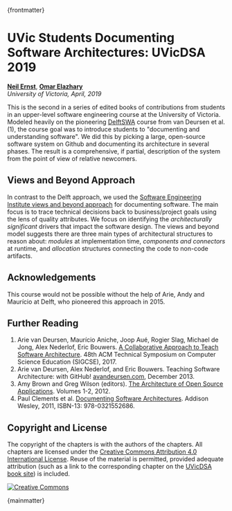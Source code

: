 {frontmatter}

# UVic Students Documenting Software Architectures: UVicDSA 2019


**[Neil Ernst]**, **[Omar Elazhary]**<br/>
*University of Victoria, April, 2019*

[Neil Ernst]: http://neilernst.net
[Omar Elazhary]: https://omazhary.github.io

This is the second in a series of edited books of contributions from students in an upper-level software engineering course at the University of Victoria. Modeled heavily on the pioneering [DelftSWA][delftswa] course from van Deursen et al. (1), the course goal was to introduce students to "documenting and understanding software". We did this by picking a large, open-source software system on Github and documenting its architecture in several phases. The result is a comprehensive, if partial, description of the system from the point of view of relative newcomers. 

## Views and Beyond Approach
In contrast to the Delft approach, we used the [Software Engineering Institute views and beyond approach][dsa] for documenting software. The main focus is to trace technical decisions back to business/project goals using the lens of quality attributes. We focus on identifying the *architecturally significant* drivers that impact the software design. The views and beyond model suggests there are three main types of architectural structures to reason about: *modules* at implementation time, *components and connectors* at runtime, and *allocation* structures connecting the code to non-code artifacts.

## Acknowledgements
This course would not be possible without the help of Arie, Andy and Maurício at Delft, who pioneered this approach in 2015. 

## Further Reading

1. Arie van Deursen, Maurício Aniche, Joop Aué, Rogier Slag, Michael de Jong, Alex Nederlof, Eric Bouwers. [A Collaborative Approach to Teach Software Architecture][sigcse]. 48th ACM Technical Symposium on Computer Science Education (SIGCSE), 2017.
1. Arie van Deursen, Alex Nederlof, and Eric Bouwers. Teaching Software Architecture: with GitHub! [avandeursen.com][teaching-swa], December 2013.
1. Amy Brown and Greg Wilson (editors). [The Architecture of Open Source Applications][aosa]. Volumes 1-2, 2012.
1. Paul Clements et al. [Documenting Software Architectures][dsa]. Addison Wesley, 2011, ISBN-13: 978-0321552686.

[sigcse]: https://pure.tudelft.nl/portal/en/publications/a-collaborative-approach-to-teaching-software-architecture(0c7f2aeb-f2d6-4c56-9ab7-5f47f73d133f).html
[teaching-swa]: http://avandeursen.com/2013/12/30/teaching-software-architecture-with-github/
[rw]: http://www.viewpoints-and-perspectives.info/
[aosa]: http://aosabook.org/
[dsa]: https://www.amazon.com/Documenting-Software-Architectures-Views-Beyond/dp/0321552687
[delftswa]: https://legacy.gitbook.com/book/delftswa/desosa-2017/details

## Copyright and License

The copyright of the chapters is with the authors of the chapters. All chapters are licensed under the [Creative Commons Attribution 4.0 International License][cc-by].
Reuse of the material is permitted, provided adequate attribution (such as a link to the corresponding chapter on the [UVicDSA book site][uvicdsa]) is included.

<!-- Cover image credits:
 -->
[![Creative Commons](images/cc-by.png)][cc-by]

[cc-by]: http://creativecommons.org/licenses/by/4.0/
[uvicdsa]: https://uvicdsa.gitbook.io/uvicdsa18/

{mainmatter}